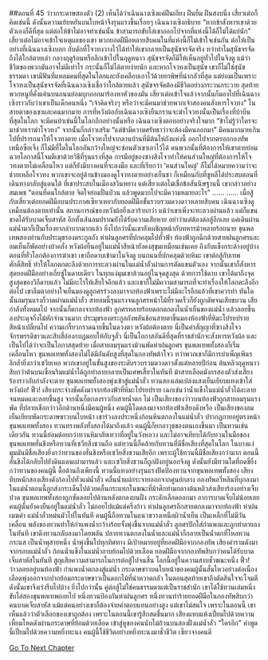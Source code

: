 ##ตอนที่ 45 ว่าวกระดาษสองตัว (2)
เห็นได้ว่าเฉินฉางเซิงแค่ฝืนเถียง ฝืนยิ้ม ฝืนสงบนิ่ง เสี่ยวเต๋อก็คิดเช่นนี้ ดังนั้นความเย้ยหยันบนใบหน้าจึงรุนแรงขึ้นเรื่อยๆ
เฉินฉางเซิงอธิบาย “หากข้าสังหารเขาด้วยตัวเองก็ดีที่สุด แต่ต่อให้ข้าไม่อาจทำเช่นนั้น ข้าสามารถขับไล่เขาออกไปจากที่แห่งนี้ได้ก็ไม่ได้แย่นัก”
เสี่ยวเต๋อไม่อาจเข้าใจเหตุผลของเขา พวกยอดฝีมือหลายสิบคนในที่แห่งนี้ก็ไม่เข้าใจเช่นกัน
ต่อให้เป็นอย่างที่เฉินฉางเซิงบอก กับดักที่โจวทงวางไว้ได้ทำให้เขากลายเป็นสุนัขจรจัดจริง ทว่าทำไมสุนัขจรจัดถึงได้ใกล้ตายเล่า
กลางฤดูร้อนหรือลึกเข้าไปในฤดูหนาว สุนัขจรจัดก็มีให้เห็นอยู่ทั่วไปในจิงตู แม้ว่าชีวิตของพวกมันอาจไม่ดีเท่าไร กระนั้นก็ไม่ได้ตายง่ายนัก และหากโจวทงเป็นสุนัข เขาก็ไม่ใช่สุนัขธรรมดา เขามีฟันที่แหลมคมที่สุดในโลกและยังเคลือบเอาไว้ด้วยยาพิษที่น่ากลัวที่สุด
แต่ย่อมเป็นเพราะโจวทงเป็นสุนัขจรจัดที่เฉินฉางเซิงเชื่อว่าใกล้ตายแล้ว
สุนัขจรจัดต้องมีชีวิตอย่างกระวนกระวาย สุดท้ายพวกหนูที่คั่งแค้นบนถนนย่อมบุกออกมาร้องหาหัวของมัน
เสี่ยวเต๋อเข้าใจแล้วจากนั้นก็มองไปที่เฉินฉางเซิงราวกับว่าเขาเป็นเด็กคนหนึ่ง “เจ้าคิดจริงๆ หรือว่าจะมีคนมาช่วยพวกเจ้าสองคนสังหารโจวทง”
ในสายตาของเขาและคนมากมาย การที่หวังผ้อกับเฉินฉางเซิงยืนกรานจะฆ่าโจวทงนั้นเป็นเรื่องที่บ้าบิ่นที่สุดในโลก จะมีคนบ้าเช่นนี้ในโลกอีกอย่างนั้นหรือ
เฉินฉางเซิงตอบอย่างจริงใจมาก “ข้าไม่รู้ว่าใครจะมาช่วยเราฆ่าโจวทง”
จากนั้นก็กล่าวเสริม “แต่ข้ามีความศรัทธาว่าจะต้องมีคนออกมา”
มีคนมากมายเกินไปที่ปรารถนาให้โจวทงตาย
เมื่อโจวทงไปจากลานบ้านที่มีต้นไห่ถังแห่งนี้ ออกไปจากตรอกกองทัพเหนือซือเจิ้ง ก็ไม่มีที่ใดในโลกอันกว้างใหญ่จะซ่อนตัวเขาเอาไว้ได้
คนพวกนั้นที่ต้องการให้เขาตายย่อมฉวยโอกาสนี้โจมตีเขาด้วยวิธีที่รุนแรงที่สุด
การมีอยู่ของซางสิงโจวทำให้คนส่วนใหญ่ที่ต้องการให้โจวทงตายไม่เคลื่อนไหว แต่ก็ยังมีบางคนที่จะลงมือ
และที่เรียกว่า ‘คนส่วนใหญ่’ ก็ไม่ได้หมายความว่าจะช่วยเหลือโจวทง พวกเขาจะอยู่ด้านข้างมองดูโจวทงตายอย่างเย็นชา
ก็เหมือนกับที่ซูหลีได้ประสบตอนที่เดินทางกลับสู่แดนใต้ ที่เขาประสบในเมืองสวินหยาง
แต่เสี่ยวเต๋อไม่เชื่อข้อสันนิษฐานนี้ เขากล่าวอย่างสมเพช “ตอนที่คนใกล้ตาย จิตใจย่อมปั่นป่วน แล้วพูดมากไปจะมีความหมายอะไร”
……
……
เมื่อสู้กับเสี่ยวเต๋อยอดฝีมือบนประกาศเซียวเหยากับยอดฝีมือขั้นรวบรวมดวงดาวหลายสิบคน เฉินฉางเซิงดูเหมือนต้องตายเท่านั้น สถานการณ์ของหวังผ้อยิ่งเลวร้ายกว่า แม้ว่าเขาเพิ่งจะทะลวงผ่านแล้ว แต่ก็แขนขาดได้รับบาดเจ็บสาหัส อีกทั้งเส้นลมปราณยังได้รับความเสียหาย อย่าว่าแต่ต้องต่อสู้อีกเลย แค่เดินผ่านแม่น้ำมาก็เป็นเรื่องยากลำบากมากแล้ว ยิ่งไปกว่านั้นเขายังเผชิญหน้ากับทหารม้าหลายร้อยนาย ขุนพลเทพสองท่านกับประมุขรองตระกูลถัง ห่าฝนลูกศรที่ปกคลุมไปทั่วฟ้า
ท้องฟ้าถูกฉีกด้วยสายฝนลูกศรและลมเย็นก็พัดอย่างบ้าคลั่ง หวังผ้อยืนอยู่ในแม่น้ำสีหน้ายังคงสุขุมเหมือนเช่นเคย ถึงกับแข็งกระด้างอยู่บ้าง
ตอนที่ทั่วโลกต้องการฆ่าเขา เขาถือดาบเข้ามาในจิงตู บนถนนที่ปกคลุมด้วยหิมะ เขาต่อสู้กับเทพศักดิ์สิทธิ์ ทำให้โลกตกตะลึงด้วยการทะลวงผ่านในแม่น้ำลั่วผ่านการตัดแขนตัวเอง จากนั้นเขาก็สังหารสุดยอดฝีมืออย่างเถี่ยซู่ในดาบเดียว ในทุกแง่มุมเขาล้วนอยู่ในจุดสูงสุด ด้วยการใช้ดาบ เขาได้มาถึงจุดสูงสุดของวิถีดาบแล้ว
ไม่มีอะไรให้เสียใจอีกแล้ว และเขาก็ไม่มีความสามารถที่จะทำเรื่องให้โลกตะลึงอีกต่อไป
เขาลืมตาอย่างใจเย็นมองดูลูกศรร่วงลงมาจากท้องฟ้าเพราะไม่มีอะไรอีกแล้วที่เขาควรทำ
ทันใดนั้นลมรุนแรงก็วาดผ่านแม่น้ำลั่ว
สายลมนี้รุนแรงจนลูกศรหน้าไม้ที่รวดเร็วก็ยังถูกดัพจนเสียขบวน เสียกำลังทั้งหมดไป จากนั้นก็ตกลงจากท้องฟ้า
ลูกศรหลายร้อยดอกตกลงในน้ำเย็นของแม่น้ำ แล้วลอยขึ้นลงประดุจกิ่งไม้หักจำนวนมาก
ประมุขรองตระกูลถังพลันช้อนสายตาขึ้นมองท้องฟ้าที่หิมะโปรยปราย สีหน้าเปลี่ยนไป ความเกรี้ยวกราดฉายขึ้นในดวงตา
หวังผ้อต้องตาย
นี่เป็นคำสัญญาที่ซางสิงโจว จักรพรรดิขาวและสิบสี่อ๋องกบฏมอบให้กับจูลั่ว
นี่เป็นโอกาสอันดีที่สุดที่ราชสำนักจะสังหารหวังผ้อ และเป็นไปได้ว่าจะเป็นโอกาสสุดท้าย
เมื่อสายลมรุนแรงม้วนพัดห่าฝนลูกศร ขุนพลเทพทั้งสองก็เริ่มเคลื่อนไหว
ขุนพลเทพทั้งสองไม่ได้มีอันดับสูงที่สุดในกองทัพต้าโจว ทว่าพวกเขาก็มีการบำเพ็ญเพีนรลึกล้ำยิ่งกว่าเซวียเหอ พวกเขาอยู่ในขั้นสูงของระดับรวบรวมดวงดาวตั้งแต่หลายปีก่อน
ต้นหลิวฤดูหนาวสิบกว่าต้นบนเขื่อนริมแม่น้ำได้ถูกทำลายกลายเป็นเศษเสี้ยวในทันที ม้าสายเลือดมังกรสองตัวส่งเสียงร้องราวกับกำลังจะตาย ขุนพลเทพทั้งสองพุ่งเข้าสู่แม่น้ำลั่ว
ทวนสองเล่มเปล่งแสงเย็นเยียบแทงเข้าใส่หวังผ้อ!
ฟิ้ว! เสียงกระจ่างชัดดังมาจากท้องฟ้าที่หิมะโปรยปราย
เฉกเช่นว่าน้ำแข็งในแม่น้ำลั่วได้ละลายจนหมดและลอยขึ้นสูง จากนั้นก็ตกลงราวกับสายน้ำตก
ไม่ เป็นเสียงของว่าวบนท้องฟ้าถูกสายลมรุนแรงพัด
ที่ปลายเชือกว่าวอีกด้านหนึ่งมีคนผู้หนึ่ง
คนผู้นี้โดดลงมาจากท้องฟ้าเสียงดังหวือ
เป็นเสียงของลมเย็นเยียบพัดกระดาษขาวบนใบหน้า
เขาร่วงลงประหนึ่งก้อนหินตกลงในแม่น้ำลั่ว ปรากฏกายอยู่ตรงหน้าขุนพลเทพทั้งสอง
ทวนทรงพลังทั้งสองได้มาถึงแล้ว
คนผู้นี้ก็ยกอาวุธของตนเองขึ้นมา เป็นทวนเช่นเดียวกัน
ทวนนี้ย่อมด้อยกว่าทวนหิมาลัยเทวาที่อยู่ในวังหลวง และไม่อาจเทียบได้กับทวนในมือของขุนพลเทพฮั่นชิงหรือทวนที่เซวียสิ่งชวนถือ
แต่ทวนนี้ก็คล้ายกับทวนที่มีชื่อเสียงที่สุดในโลก ในบางแง่มุมมันมีชื่อเสียงยิ่งกว่าทวนของฮั่นชิงหรือเซวียสิ่งชวนเสียอีก
เพราะผู้ใช้ทวนนี้มีชื่อเสียงกว่ามาก
ตอนนี้ ฮั่นชิงได้กลับไปยังดินแดนเผ่ามารแล้ว และเซวียสิ่งชวนก็ถูกฝังอยู่นอกจิงตู ดังนั้นยังมีทวนใดที่กดขี่ยิ่งกว่าทวนของคนผู้นี้ ดื้อด้านถึงเพียงนี้
ทวนนี้แทงอย่างรุนแรงปัดป้องทวนจากขุนพลเทพทั้งสอง
เสียงทึบหนักสองเสียงดังก้องไปทั่วแม่น้ำลั่ว คลื่นน้ำแผ่กระจายออกจากศูนย์กลาง
กองทัพอวี่หลินที่บุกลงมาในแม่น้ำตอนนี้ถูกส่งกระเด็นไปด้วยคลื่นกระแทกในขณะที่ม้าศึกท่ามกลางต้นหลิวส่งเสียงร้องอย่างเจ็บปวด
ขุนพลเทพทั้งสองถูกซัดลอยไปด้านหลังตกลงบนฝั่ง กระอักเลือดออกมา อาการบาดเจ็บไม่น้อยเลย
คนผู้นั้นยังคงยืนอยู่ในแม่น้ำลั่ว ไม่ถอยไปแม้แต่ครึ่งก้าว
ห่าฝนลูกศรอีกสายตกลงมาจากท้องฟ้า ห่าฝนเมฆดำ แม่น้ำลั่วหม่นมัวไปในทันที
คนผู้นี้ถือทวนในแนวขวางเหนือผิวน้ำเย็น เป็นเหล็กที่ไม่มีวันเคลื่อน
พลังของทวนทำให้กำแพงน้ำกว้างร้อยจั้งพุ่งขึ้นจากแม่น้ำลั่ว
ลูกศรปักใส่กำแพงและถูกทำลายลงในทันที
เขาดึงทวนกลับลงมาโดยพลัน
ปลายทวนตกลงในน้ำและแม่น้ำก็กลายเป็นน้ำตกที่ไหลทวนกระแส เป็นน้ำพุสายหนึ่ง น้ำพุ่งขึ้นไปทุกทิศทาง มีเป้าหมายอยู่ที่ยอดฝีมือจากกองทัพ
เสียงคำรามดังมาจากรอบแม่น้ำลั่ว ก้อนน้ำแข็งในแม่น้ำอาบย้อมไปด้วยเลือด
ยอดฝีมือจากกองทัพสิบกว่าคนได้รับบาดเจ็บสาหัสในทันที สูญเสียความสามารถในการต่อสู้ไปจนสิ้น
โลกนี้อยู่ในความสงบชั่วขณะหนึ่ง
ฟิ้ว!
ว่าวลอยอยู่บนท้องฟ้า
กำแพงน้ำตกลงสู่แม่น้ำ
กระดาษขาวบนใบหน้าของคนผู้นั้นสั่นไหวอย่างต่อเนื่อง
เลือดพุ่งออกจากปากย้อมกระดาษขาวเป็นดอกไม้ที่น่าหวาดกลัว
ในตอนสุดท้ายเขาถึงตัดสินใจจะโจมตีดังนั้นเขาจึงเร่งรีบไปบ้าง ยิ่งไปกว่านั้น คู่ต่อสู้ไม่ใช่คนธรรมดาแต่เป็นราชสำนัก
เขาได้ใช้ทวนเล่มหนึ่งขับไล่สองขุนพลเทพถอยไป หนึ่งทวนป้องกันห่าฝนลูกศร หนึ่งทวนทำร้ายยอดฝีมือในกองทัพสิบกว่าคนบาดเจ็บสาหัส แม้แต่คนอย่างเขาก็ต้องจ่ายค่าตอบแทนอย่างสูง
แต่เขาไม่สนใจ เพราะในตอนนี้ เขาเห็นแล้วว่าตัวเลือกของเขาถูกต้อง เพราะในตอนนี้เขารู้สึกสดชื่นมาก
เสียงแหบแห้งเปี่ยมไปด้วยความเหี้ยมโหดดังผ่านกระดาษที่ย้อมด้วยเลือด เข้าสู่หูของคนนับไม่ถ้วนบนสองฝั่งแม่น้ำลั่ว
“ใครอีก”
คำพูดนี้เปี่ยมไปด้วยความหยิ่งทะนง
คนผู้นี้ใช้ชีวิตอย่างหยิ่งทะนงมาชั่วชีวิต
เซียวจางคนดี


[Go To Next Chapter]( ./718.md)